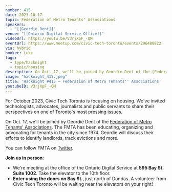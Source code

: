 ```yaml
---
number: 415
date: 2023-10-17
topic: Federation of Metro Tenants' Associations
speakers:
  - "[[Geordie Dent]]"
venue: "[[Ontario Digital Service Office]]"
videoUrl: https://youtu.be/V3rjXpF_-QM
eventUrl: https://www.meetup.com/civic-tech-toronto/events/296488822
via: hybrid
booker: Luke
tags:
  - type/hacknight
  - topic/housing
description: On Oct. 17, we'll be joined by Geordie Dent of the [Federation of Metro Tenants' Associations](https://www.torontotenants.org/). The FMTA has been educating, organizing and advocating for tenants in the city since 1974. Geordie will discuss their efforts to identify landlords, track evictions and more. You can follow FMTA on [Twitter](https://twitter.com/TorontoTenants).
image: "hacknight_415.jpeg"
title: 'Hacknight #415 – Federation of Metro Tenants'' Associations'
youtubeID: V3rjXpF_-QM
---
```

For October 2023, Civic Tech Toronto is focusing on housing. We've invited technologists, advocates, journalists and public servants to share their perspectives on one of Toronto's most pressing issues.

On Oct. 17, we'll be joined by Geordie Dent of the [Federation of Metro Tenants' Associations](https://www.torontotenants.org/). The FMTA has been educating, organizing and advocating for tenants in the city since 1974. Geordie will discuss their efforts to identify landlords, track evictions and more.

You can follow FMTA on [Twitter](https://twitter.com/TorontoTenants).

**Join us in person**:

* We're meeting at the office of the Ontario Digital Service at **595 Bay St. Suite 1002**. Take the elevator to the 10th floor.
* **Enter using the doors on Bay St.**, just north of Dundas. A volunteer from Civic Tech Toronto will be waiting near the elevators on your right!
